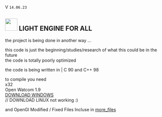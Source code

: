 V ```14.06.23``` 
##  <img src="web_Help_Res/LEFA_LOGO.png" width="40" height="40" />  LIGHT ENGINE FOR ALL  


the project is being done in another way  ...  

this code is just the beginning/studies/research of what this could be in the future  
the code is totally poorly optimized

the code is being written in | C 90 and C++ 98  
  
to compile you need  
 x32   
Open Watcom 1.9  
[DOWNLOAD WINDOWS](http://openwatcom.org/ftp/install/open-watcom-c-win32-1.9.exe)  
// DOWNLOAD LINUX not working :) <!---(http://openwatcom.org/ftp/install/open-watcom-c-linux-1.9)-->

  
and OpenGl Modified / Fixed Files Incluse in [more_files](https://github.com/SILDTeam/LEFA-GE/tree/main/more_files)  
  
